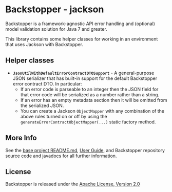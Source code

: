 # Backstopper - jackson

Backstopper is a framework-agnostic API error handling and (optional) model validation solution for Java 7 and greater.

This library contains some helper classes for working in an environment that uses Jackson with Backstopper.
 
## Helper classes
 
* **`JsonUtilWithDefaultErrorContractDTOSupport`** - A general-purpose JSON serializer that has built-in support for the default Backstopper error contract DTO. In particular:
    * If an error code is parseable to an integer then the JSON field for that error code will be serialized as a number rather than a string.
    * If an error has an empty metadata section then it will be omitted from the serialized JSON.
    * You can create a Jackson `ObjectMapper` with any combination of the above rules turned on or off by using the `generateErrorContractObjectMapper(...)` static factory method.

## More Info

See the [base project README.md](../README.md), [User Guide](../USER_GUIDE.md), and Backstopper repository source code and javadocs for all further information.

## License

Backstopper is released under the [Apache License, Version 2.0](http://www.apache.org/licenses/LICENSE-2.0)
